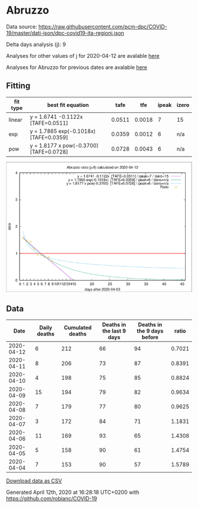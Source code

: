 # Abruzzo

Data source: https://raw.githubusercontent.com/pcm-dpc/COVID-19/master/dati-json/dpc-covid19-ita-regioni.json

Delta days analysis (j): 9

Analyses for other values of j for 2020-04-12 are avalable [here](../README.md)

Analyses for Abruzzo for previous dates are avalable [here](../../README.md)

## Fitting 
|fit type|best fit equation|tafe|tfe|ipeak|izero|
|-------|-----|--------|------|---|---|
|linear|y = 1.6741 -0.1122x  [TAFE=0.0511]|0.0511|0.0018|7|15|
|exp|y = 1.7865 exp(-0.1018x)  [TAFE=0.0359]|0.0359|0.0012|6|n/a|
|pow|y = 1.8177 x pow(-0.3700)  [TAFE=0.0728]|0.0728|0.0043|6|n/a|

![Plot](COVID-19_abruzzo_j9_2020-04-12.png)

## Data
|Date|Daily deaths|Cumulated deaths|Deaths in the last 9 days|Deaths in the 9 days before|ratio|
|----|----------|-----------|-------|--------------------|-----|
|2020-04-12|6|212|66|94|0.7021|
|2020-04-11|8|206|73|87|0.8391|
|2020-04-10|4|198|75|85|0.8824|
|2020-04-09|15|194|79|82|0.9634|
|2020-04-08|7|179|77|80|0.9625|
|2020-04-07|3|172|84|71|1.1831|
|2020-04-06|11|169|93|65|1.4308|
|2020-04-05|5|158|90|61|1.4754|
|2020-04-04|7|153|90|57|1.5789|

[Download data as CSV](COVID-19_abruzzo_j9_2020-04-12.csv)

Generated April 12th, 2020 at 16:28:18 UTC+0200 with https://github.com/robianc/COVID-19
